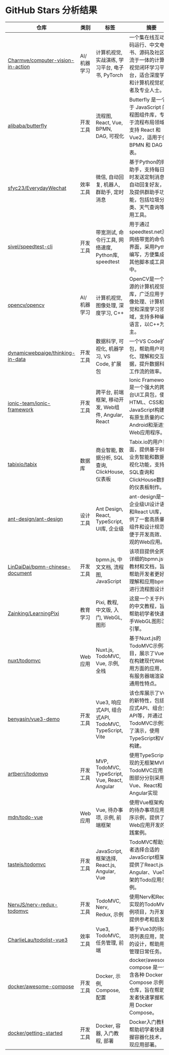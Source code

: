 # GitHub Stars 分析结果

| 仓库 | 类别 | 标签 | 摘要 | 加星时间 |
|---|---|---|---|---|
| [Charmve/computer-vision-in-action](https://github.com/Charmve/computer-vision-in-action) | AI/机器学习 | 计算机视觉, 实战演练, 学习平台, 电子书, PyTorch | 一个集在线互动代码运行、中文电子书、源码及社区交流于一体的计算机视觉闭环学习平台，适合深度学习和计算机视觉初学者及专业人士。 | 2021-06-09T03:38:10Z |
| [alibaba/butterfly](https://github.com/alibaba/butterfly) | 开发工具 | 流程图, React, Vue, BPMN, DAG, 可视化 | Butterfly 是一个基于 JavaScript 的流程图组件库，专注于流程布局领域，支持 React 和 Vue2，适用于创建 BPMN 和 DAG 图表。 | 2021-06-09T03:39:52Z |
| [sfyc23/EverydayWechat](https://github.com/sfyc23/EverydayWechat) | 效率工具 | 微信, 自动回复, 机器人, 群助手, 定时消息 | 基于Python的微信助手，支持每日定时发送定制消息，自动回复好友，以及提供群助手功能，包括垃圾分类、天气查询等实用工具。 | 2021-06-09T03:40:00Z |
| [sivel/speedtest-cli](https://github.com/sivel/speedtest-cli) | 开发工具 | 带宽测试, 命令行工具, 网络速度, Python库, speedtest | 用于通过speedtest.net测试网络带宽的命令行界面，采用Python编写，方便集成到其他脚本或工具中。 | 2021-06-09T11:28:35Z |
| [opencv/opencv](https://github.com/opencv/opencv) | AI/机器学习 | 计算机视觉, 图像处理, 深度学习, C++ | OpenCV是一个开源的计算机视觉库，广泛应用于图像处理、计算机视觉和深度学习领域，支持多种编程语言，以C++为主。 | 2021-06-09T11:28:37Z |
| [dynamicwebpaige/thinking-in-data](https://github.com/dynamicwebpaige/thinking-in-data) | 开发工具 | 数据科学, 可视化, 机器学习, VS Code, 扩展包 | 一个VS Code扩展包，帮助用户可视化、理解和交互数据，提升数据科学工作流的效率。 | 2021-06-09T11:28:38Z |
| [ionic-team/ionic-framework](https://github.com/ionic-team/ionic-framework) | 开发工具 | 跨平台, 前端框架, 移动开发, Web组件, Angular, React | Ionic Framework是一个强大的跨平台UI工具包，使用HTML、CSS和JavaScript构建具有原生质量的iOS、Android和渐进式Web应用程序。 | 2021-06-09T11:28:40Z |
| [tabixio/tabix](https://github.com/tabixio/tabix) | 数据库 | 商业智能, 数据分析, SQL查询, ClickHouse, 仪表板 | Tabix.io的用户界面，提供基于BI的业务智能和数据可视化功能，支持SQL查询和ClickHouse数据库的仪表板制作。 | 2021-06-09T11:28:47Z |
| [ant-design/ant-design](https://github.com/ant-design/ant-design) | 设计工具 | Ant Design, React, TypeScript, UI库, 企业级 | ant-design是一个企业级UI设计语言和React UI库，提供了一套高质量的组件和设计规范，便于开发高效、美观的Web应用。 | 2021-06-09T11:32:33Z |
| [LinDaiDai/bpmn-chinese-document](https://github.com/LinDaiDai/bpmn-chinese-document) | 开发工具 | bpmn.js, 中文文档, 流程图, JavaScript | 该项目提供全网最详细的bpmn.js中文教材和文档，旨在帮助开发者更好地理解和应用bpmn.js进行流程图设计。 | 2021-06-09T11:33:46Z |
| [Zainking/LearningPixi](https://github.com/Zainking/LearningPixi) | 教育学习 | Pixi, 教程, 中文版, 入门, WebGL, 图形 | 这是一个关于Pixi.js的中文教程，旨在帮助初学者快速上手WebGL图形渲染引擎。 | 2021-06-09T11:33:59Z |
| [nuxt/todomvc](https://github.com/nuxt/todomvc) | Web应用 | Nuxt.js, TodoMVC, Vue, 示例, 全栈 | 基于Nuxt.js的TodoMVC示例项目，展示了Vue.js在构建现代Web应用方面的应用，具有服务器端渲染和通用性特点。 | 2021-06-09T11:42:38Z |
| [benyasin/vue3-demo](https://github.com/benyasin/vue3-demo) | 开发工具 | Vue3, 响应式API, 组合式API, TodoMVC, TypeScript, Vite | 该仓库展示了Vue3的新特性，包括响应式API、组合式API等，并通过TodoMVC示例进行了演示，使用TypeScript和Vite构建。 | 2021-06-09T11:42:41Z |
| [artberri/todomvp](https://github.com/artberri/todomvp) | 开发工具 | MVP, TodoMVC, TypeScript, Vue, React, Angular | 使用TypeScript实现的无框架MVP版TodoMVC应用，视图部分分别采用Vue、React和Angular实现 | 2021-06-09T11:42:43Z |
| [mdn/todo-vue](https://github.com/mdn/todo-vue) | Web应用 | Vue, 待办事项, 示例, 前端框架 | 使用Vue框架构建的待办事项应用程序示例，提供了Web应用开发的实践案例。 | 2021-06-09T11:42:45Z |
| [tastejs/todomvc](https://github.com/tastejs/todomvc) | 开发工具 | JavaScript, 框架选择, React.js, Angular, Vue | TodoMVC帮助开发者选择合适的JavaScript框架，提供了React.js、Angular、Vue等框架的Todo应用示例。 | 2021-06-09T11:42:47Z |
| [NervJS/nerv-redux-todomvc](https://github.com/NervJS/nerv-redux-todomvc) | 开发工具 | TodoMVC, Nerv, Redux, 示例 | 使用Nerv和Redux实现的TodoMVC示例项目，为开发者提供参考和启发。 | 2021-06-09T11:42:49Z |
| [CharlieLau/todolist-vue3](https://github.com/CharlieLau/todolist-vue3) | 效率工具 | Vue3, TodoMVC, 任务管理, 前端 | 基于Vue3的待办事项列表应用，简洁的设计，帮助用户管理日常任务。 | 2021-06-09T11:42:52Z |
| [docker/awesome-compose](https://github.com/docker/awesome-compose) | 开发工具 | Docker, 示例, Compose, 配置 | docker/awesome-compose 是一个包含各种 Docker Compose 示例的仓库，旨在帮助开发者快速掌握和使用 Docker Compose。 | 2021-06-09T11:43:11Z |
| [docker/getting-started](https://github.com/docker/getting-started) | 开发工具 | Docker, 容器, 入门教程, 部署 | Docker入门教程，帮助初学者快速掌握容器化技术，实现应用部署。 | 2021-06-09T11:43:13Z |